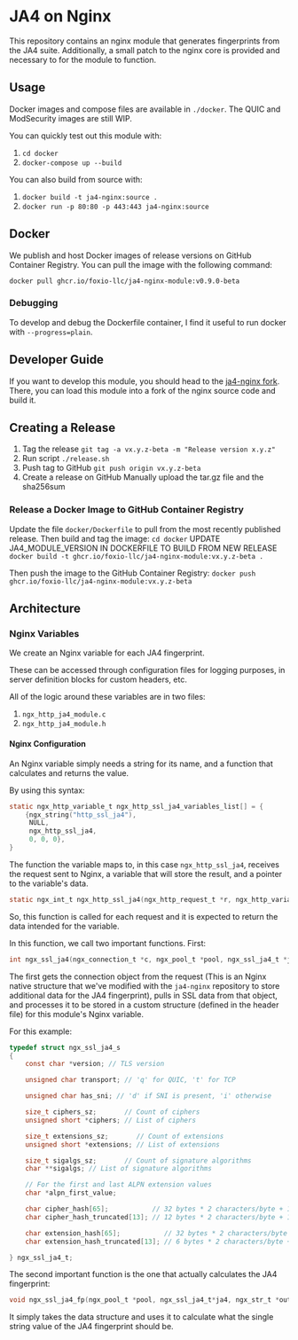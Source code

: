 # JA4 on Nginx

This repository contains an nginx module that generates fingerprints from the JA4 suite. Additionally, a small patch to the nginx core is provided and necessary to for the module to function.

## Usage

Docker images and compose files are available in `./docker`. The QUIC and ModSecurity images are still WIP.

You can quickly test out this module with:
1. `cd docker`
2. `docker-compose up --build`

You can also build from source with:

1. `docker build -t ja4-nginx:source .`
2. `docker run -p 80:80 -p 443:443 ja4-nginx:source`

## Docker

We publish and host Docker images of release versions on GitHub Container Registry. You can pull the image with the following command:

`docker pull ghcr.io/foxio-llc/ja4-nginx-module:v0.9.0-beta`

### Debugging

To develop and debug the Dockerfile container, I find it useful to run docker with `--progress=plain`.

## Developer Guide

If you want to develop this module, you should head to the [ja4-nginx fork](https://github.com/FoxIO-LLC/ja4-nginx). There, you can load this module into a fork of the nginx source code and build it.

## Creating a Release

1. Tag the release
`git tag -a vx.y.z-beta -m "Release version x.y.z"`
2. Run script
`./release.sh`
3. Push tag to GitHub
`git push origin vx.y.z-beta`
4. Create a release on GitHub
Manually upload the tar.gz file and the sha256sum

### Release a Docker Image to GitHub Container Registry

Update the file `docker/Dockerfile` to pull from the most recently published release. Then build and tag the image:
`cd docker`
UPDATE JA4_MODULE_VERSION IN DOCKERFILE TO BUILD FROM NEW RELEASE
`docker build -t ghcr.io/foxio-llc/ja4-nginx-module:vx.y.z-beta .`

Then push the image to the GitHub Container Registry:
`docker push ghcr.io/foxio-llc/ja4-nginx-module:vx.y.z-beta`

## Architecture

### Nginx Variables

We create an Nginx variable for each JA4 fingerprint.

These can be accessed through configuration files for logging purposes, in server definition blocks for custom headers, etc.

All of the logic around these variables are in two files:

1. `ngx_http_ja4_module.c`
2. `ngx_http_ja4_module.h`

#### Nginx Configuration

An Nginx variable simply needs a string for its name, and a function that calculates and returns the value.

By using this syntax:

```C
static ngx_http_variable_t ngx_http_ssl_ja4_variables_list[] = {
    {ngx_string("http_ssl_ja4"),
     NULL,
     ngx_http_ssl_ja4,
     0, 0, 0},
}
```

The function the variable maps to, in this case `ngx_http_ssl_ja4`, receives the request sent to Nginx, a variable that will store the result, and a pointer to the variable's data.

```C
static ngx_int_t ngx_http_ssl_ja4(ngx_http_request_t *r, ngx_http_variable_value_t *v, uintptr_t data);
```

So, this function is called for each request and it is expected to return the data intended for the variable.

In this function, we call two important functions. First:

```C
int ngx_ssl_ja4(ngx_connection_t *c, ngx_pool_t *pool, ngx_ssl_ja4_t *ja4);
```

The first gets the connection object from the request (This is an Nginx native structure that we've modified with the `ja4-nginx` repository to store additional data for the JA4 fingerprint), pulls in SSL data from that object, and processes it to be stored in a custom structure (defined in the header file) for this module's Nginx variable.

For this example:

```C
typedef struct ngx_ssl_ja4_s
{
    const char *version; // TLS version

    unsigned char transport; // 'q' for QUIC, 't' for TCP

    unsigned char has_sni; // 'd' if SNI is present, 'i' otherwise

    size_t ciphers_sz;       // Count of ciphers
    unsigned short *ciphers; // List of ciphers

    size_t extensions_sz;       // Count of extensions
    unsigned short *extensions; // List of extensions

    size_t sigalgs_sz;       // Count of signature algorithms
    char **sigalgs; // List of signature algorithms

    // For the first and last ALPN extension values
    char *alpn_first_value;

    char cipher_hash[65];           // 32 bytes * 2 characters/byte + 1 for '\0'
    char cipher_hash_truncated[13]; // 12 bytes * 2 characters/byte + 1 for '\0'

    char extension_hash[65];           // 32 bytes * 2 characters/byte + 1 for '\0'
    char extension_hash_truncated[13]; // 6 bytes * 2 characters/byte + 1 for '\0'

} ngx_ssl_ja4_t;
```

The second important function is the one that actually calculates the JA4 fingerprint:

```C
void ngx_ssl_ja4_fp(ngx_pool_t *pool, ngx_ssl_ja4_t*ja4, ngx_str_t *out);
```

It simply takes the data structure and uses it to calculate what the single string value of the JA4 fingerprint should be.
